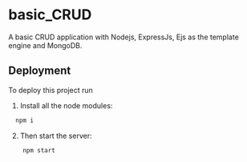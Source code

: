 
# basic_CRUD

A basic CRUD application with Nodejs, ExpressJs, Ejs as the template engine and MongoDB.



## Deployment

To deploy this project run

1. Install all the node modules:

```bash
  npm i
```

2. Then start the server:

```bash
    npm start
```